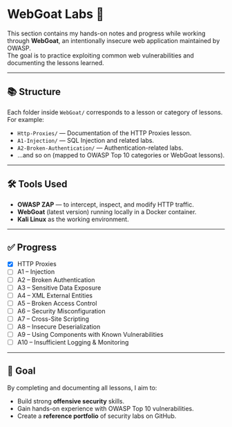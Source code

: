 # WebGoat Labs 🐐

This section contains my hands-on notes and progress while working through **WebGoat**, an intentionally insecure web application maintained by OWASP.  
The goal is to practice exploiting common web vulnerabilities and documenting the lessons learned.

---

## 📚 Structure
Each folder inside `WebGoat/` corresponds to a lesson or category of lessons.  
For example:
- `Http-Proxies/` — Documentation of the HTTP Proxies lesson.
- `A1-Injection/` — SQL Injection and related labs.
- `A2-Broken-Authentication/` — Authentication-related labs.
- …and so on (mapped to OWASP Top 10 categories or WebGoat lessons).

---

## 🛠️ Tools Used
- **OWASP ZAP** — to intercept, inspect, and modify HTTP traffic.  
- **WebGoat** (latest version) running locally in a Docker container.  
- **Kali Linux** as the working environment.  

---

## ✅ Progress
- [x] HTTP Proxies  
- [ ] A1 – Injection  
- [ ] A2 – Broken Authentication  
- [ ] A3 – Sensitive Data Exposure  
- [ ] A4 – XML External Entities  
- [ ] A5 – Broken Access Control  
- [ ] A6 – Security Misconfiguration  
- [ ] A7 – Cross-Site Scripting  
- [ ] A8 – Insecure Deserialization  
- [ ] A9 – Using Components with Known Vulnerabilities  
- [ ] A10 – Insufficient Logging & Monitoring  

---

## 🎯 Goal
By completing and documenting all lessons, I aim to:
- Build strong **offensive security** skills.  
- Gain hands-on experience with OWASP Top 10 vulnerabilities.  
- Create a **reference portfolio** of security labs on GitHub.  
